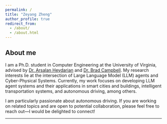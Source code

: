 ```yaml
---
permalink: /
title: "Zeyang Zheng"
author_profile: true
redirect_from: 
  - /about/
  - /about.html
---
```


About me
------
I am a Ph.D. student in Computer Engineering at the University of Virginia, advised by [Dr. Arsalan Heydarian](https://engineering.virginia.edu/faculty/arsalan-heydarian) and [Dr. Brad Campbell](https://engineering.virginia.edu/faculty/brad-campbell). My research interests lie at the intersection of Large Language Model (LLM) agents and Cyber-Physical Systems. Currently, my work focuses on developing LLM agent systems and their applications in smart cities and buildings, intelligent transportation systems, and autonomous driving, among others.

I am particularly passionate about autonomous driving. If you are working on related topics and are open to potential collaboration, please feel free to reach out—I would be delighted to connect!




------
<script type='text/javascript' id='clustrmaps' src='//cdn.clustrmaps.com/map_v2.js?cl=ffffff&w=100&t=n&d=87DcMLbNWACw_79Xw-iONNXtufw8345FHDsB-LVtVoQ&co=2d78ad&ct=ffffff&cmo=3acc3a&cmn=ff5353'></script>